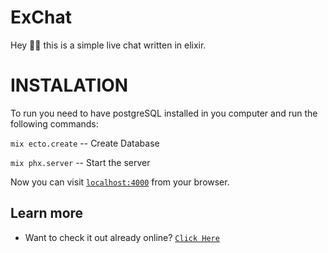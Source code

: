 # ExChat
Hey 👋👋 this is a simple live chat written in elixir.

# INSTALATION

To run you need to have postgreSQL installed in you computer and run the following commands:

`mix ecto.create` -- Create Database

`mix phx.server` -- Start the server

Now you can visit [`localhost:4000`](http://localhost:4000) from your browser.

## Learn more

* Want to check it out already online? [`Click Here`](https://synter.dev.br/exchat)

